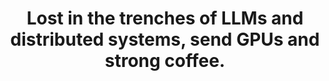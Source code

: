 <div align="center">
<!--<img src="https://moe-counter.glitch.me/get/@:marpit19?theme=booru-koe">-->
<h1>Lost in the trenches of LLMs and distributed systems, send GPUs and strong coffee.</h1>
</div>
